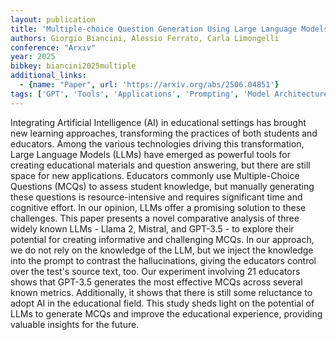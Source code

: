 ```yaml
---
layout: publication
title: 'Multiple-choice Question Generation Using Large Language Models: Methodology And Educator Insights'
authors: Giorgio Biancini, Alessio Ferrato, Carla Limongelli
conference: "Arxiv"
year: 2025
bibkey: biancini2025multiple
additional_links:
  - {name: "Paper", url: 'https://arxiv.org/abs/2506.04851'}
tags: ['GPT', 'Tools', 'Applications', 'Prompting', 'Model Architecture']
---
```

Integrating Artificial Intelligence (AI) in educational settings has brought new learning approaches, transforming the practices of both students and educators. Among the various technologies driving this transformation, Large Language Models (LLMs) have emerged as powerful tools for creating educational materials and question answering, but there are still space for new applications. Educators commonly use Multiple-Choice Questions (MCQs) to assess student knowledge, but manually generating these questions is resource-intensive and requires significant time and cognitive effort. In our opinion, LLMs offer a promising solution to these challenges. This paper presents a novel comparative analysis of three widely known LLMs - Llama 2, Mistral, and GPT-3.5 - to explore their potential for creating informative and challenging MCQs. In our approach, we do not rely on the knowledge of the LLM, but we inject the knowledge into the prompt to contrast the hallucinations, giving the educators control over the test's source text, too. Our experiment involving 21 educators shows that GPT-3.5 generates the most effective MCQs across several known metrics. Additionally, it shows that there is still some reluctance to adopt AI in the educational field. This study sheds light on the potential of LLMs to generate MCQs and improve the educational experience, providing valuable insights for the future.
